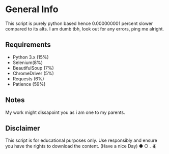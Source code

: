 # General Info
This script is purely python based hence 0.000000001 percent slower compared to its alts.
I am dumb tbh, look out for any errors, ping me alright.


## Requirements

- Python 3.x (15%)
- Selenium(8%)
- BeautifulSoup (7%)
- ChromeDriver (5%)
- Requests (6%)
- Patience (59%)

## Notes
My work might dissapoint you as i am one to my parents.

## Disclaimer

This script is for educational purposes only. Use responsibly and ensure you have the rights to download the content.
                              (Have a nice Day)
                              ●
                            ○
                          .
                        🪲
